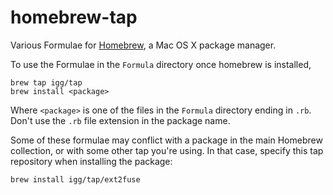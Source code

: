 homebrew-tap
============

Various Formulae for [Homebrew](http://brew.sh/), a Mac OS X package manager.

To use the Formulae in the `Formula` directory once homebrew is installed,

    brew tap igg/tap
    brew install <package>
Where `<package>` is one of the files in the `Formula` directory ending in `.rb`.
Don't use the `.rb` file extension in the package name.

Some of these formulae may conflict with a package in the main Homebrew collection, or with some other tap you're using.
In that case, specify this tap repository when installing the package:

    brew install igg/tap/ext2fuse
